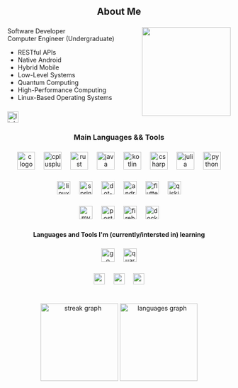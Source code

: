 <h2 align="center">About Me</h2>

###

<img align="right" height="200" src="https://cdn0.iconfinder.com/data/icons/flat-round-system/512/archlinux-512.png"  />

###

<p align="left">Software Developer<br>Computer Engineer (Undergraduate)<br>
  
  - RESTful APIs<br>
  - Native Android<br>
  - Hybrid Mobile<br>
  - Low-Level Systems<br>
  - Quantum Computing<br>
  - High-Performance Computing<br>
  - Linux-Based Operating Systems
  </p>

###

<div align="left">
  <a href="https://www.linkedin.com/in/kauemiziara/" target="_blank">
    <img src="https://img.shields.io/static/v1?message=LinkedIn&logo=linkedin&label=&color=0077B5&logoColor=white&labelColor=&style=for-the-badge" height="25" alt="linkedin logo"  />
  </a>
</div>

###

<h3 align="center">Main Languages && Tools</h3>

###

<div align="center">
  <img src="https://img.shields.io/badge/C-A8B9CC?logo=c&logoColor=black&style=for-the-badge" height="40" alt="c logo"  />
  <img width="12" />
  <img src="https://img.shields.io/badge/C++-00599C?logo=cplusplus&logoColor=white&style=for-the-badge" height="40" alt="cplusplus logo"  />
  <img width="12" />
  <img src="https://img.shields.io/badge/Rust-000000?logo=rust&logoColor=white&style=for-the-badge" height="40" alt="rust logo"  />
  <img width="12" />
  <img src="https://img.shields.io/badge/Java-ED8B00?logo=openjdk&logoColor=white&style=for-the-badge" height="40" alt="java logo"  />
  <img width="12" />
  <img src="https://img.shields.io/badge/Kotlin-7F52FF?logo=kotlin&logoColor=white&style=for-the-badge" height="40" alt="kotlin logo"  />
  <img width="12" />
  <img src="https://img.shields.io/badge/C%23-239120?logo=csharp&logoColor=white&style=for-the-badge" height="40" alt="csharp logo"  />
  <img width="12" />
  <img src="https://img.shields.io/badge/Julia-9558B2?logo=julia&logoColor=white&style=for-the-badge" height="40" alt="julia logo"  />
  <img width="12" />
  <img src="https://img.shields.io/badge/Python-3776AB?logo=python&logoColor=white&style=for-the-badge" height="40" alt="python logo"  />
</div>

###

<div align="center">
  <img src="https://img.shields.io/badge/Linux-1794D1?logo=linux&logoColor=white&style=for-the-badge" height="30" alt="linux logo"  />
  <img width="12" />
  <img src="https://img.shields.io/badge/Spring-6DB33F?logo=spring&logoColor=black&style=for-the-badge" height="30" alt="spring logo"  />
  <img width="12" />
  <img src="https://img.shields.io/badge/.NET-512BD4?logo=dotnet&logoColor=white&style=for-the-badge" height="30" alt="dot-net logo"  />
  <img width="12" />
  <img src="https://img.shields.io/badge/Android-3DDC84?logo=android&logoColor=black&style=for-the-badge" height="30" alt="android logo"  />
  <img width="12" />
  <img src="https://img.shields.io/badge/Flutter-02569B?logo=flutter&logoColor=white&style=for-the-badge" height="30" alt="flutter logo"  />
  <img width="12" />
  <img src="https://img.shields.io/badge/Qiskit-6929C4?logo=qiskit&logoColor=white&style=for-the-badge" height="30" alt="qiskit logo"  />
</div>

###

<div align="center">
  <img src="https://img.shields.io/badge/MySQL-4479A1?logo=mysql&logoColor=white&style=for-the-badge" height="30" alt="mysql logo"  />
  <img width="12" />
  <img src="https://img.shields.io/badge/PostgreSQL-316192?logo=postgresql&logoColor=white&style=for-the-badge" height="30" alt="postgresql logo"  />
  <img width="12" />
  <img src="https://img.shields.io/badge/Firebase-FFCA28?logo=firebase&logoColor=black&style=for-the-badge" height="30" alt="firebase logo"  />
  <img width="12" />
  <img src="https://img.shields.io/badge/Docker-2496ED?logo=docker&logoColor=white&style=for-the-badge" height="30" alt="docker logo"  />
</div>

###

<h4 align="center">Languages and Tools I'm (currently/intersted in) learning</h4>

###

<div align="center">
  <img src="https://img.shields.io/badge/Go-00ADD8?logo=go&logoColor=white&style=for-the-badge" height="30" alt="go logo"  />
  <img width="12" />
  <img src="https://img.shields.io/badge/Quarkus-4695EB?logo=quarkus&logoColor=white&style=for-the-badge" height="30" alt="quarkus logo"  />
</div>

###

<div align="center">
  <img src="https://img.shields.io/badge/Amazon AWS-232F3E?logo=amazonaws&logoColor=white&style=for-the-badge" height="25" alt="amazonwebservices logo"  />
  <img width="12" />
  <img src="https://img.shields.io/badge/Microsoft Azure-0078D4?logo=microsoftazure&logoColor=white&style=for-the-badge" height="25" alt="azure logo"  />
  <img width="12" />
  <img src="https://img.shields.io/badge/Google Cloud-4285F4?logo=googlecloud&logoColor=white&style=for-the-badge" height="25" alt="googlecloud logo"  />
</div>

###

<br clear="both">

<div align="center">
  <img src="https://streak-stats.demolab.com?user=KaueMiziara&locale=en&mode=daily&theme=dark&hide_border=false&border_radius=5" height="175" alt="streak graph"  />
  <img src="https://github-readme-stats.vercel.app/api/top-langs?username=KaueMiziara&locale=en&hide_title=false&layout=compact&card_width=320&langs_count=6&theme=dark&hide_border=false&exclude_repo=nvim-config&hide=Jupyter%20Notebook" height="175" alt="languages graph"  />
</div>

###
